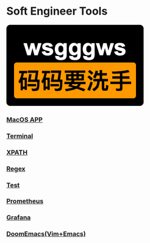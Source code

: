 # Soft Engineer Tools

![wsgggws](./wsgggws.png)

### [MacOS APP](./macos_app.md)

### [Terminal](./terminal.md)

### [XPATH](./xpath.md)

### [Regex](./regex.md)

### [Test](./test.md)

### [Prometheus](./prometheus.md)

### [Grafana](./grafana.md)

### [DoomEmacs(Vim+Emacs)](./doomemacs.md)
